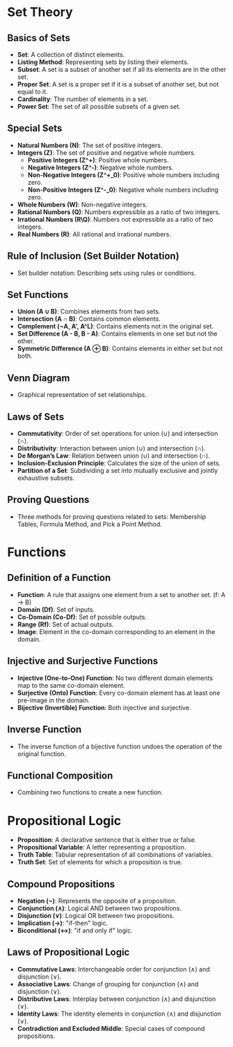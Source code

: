 # Set Theory

## Basics of Sets

- **Set**: A collection of distinct elements.
- **Listing Method**: Representing sets by listing their elements.
- **Subset**: A set is a subset of another set if all its elements are in the other set.
- **Proper Set**: A set is a proper set if it is a subset of another set, but not equal to it.
- **Cardinality**: The number of elements in a set.
- **Power Set**: The set of all possible subsets of a given set.

## Special Sets

- **Natural Numbers (N)**: The set of positive integers.
- **Integers (Z)**: The set of positive and negative whole numbers.
  - **Positive Integers (Z^+)**: Positive whole numbers.
  - **Negative Integers (Z^-)**: Negative whole numbers.
  - **Non-Negative Integers (Z^+_0)**: Positive whole numbers including zero.
  - **Non-Positive Integers (Z^-_0)**: Negative whole numbers including zero.
- **Whole Numbers (W)**: Non-negative integers.
- **Rational Numbers (Q)**: Numbers expressible as a ratio of two integers.
- **Irrational Numbers (R\Q)**: Numbers not expressible as a ratio of two integers.
- **Real Numbers (R)**: All rational and irrational numbers.

## Rule of Inclusion (Set Builder Notation)

- Set builder notation: Describing sets using rules or conditions.

## Set Functions

- **Union (A ∪ B)**: Combines elements from two sets.
- **Intersection (A ∩ B)**: Contains common elements.
- **Complement (¬A, A', A^L)**: Contains elements not in the original set.
- **Set Difference (A - B, B - A)**: Contains elements in one set but not the other.
- **Symmetric Difference (A ⊕ B)**: Contains elements in either set but not both.

## Venn Diagram

- Graphical representation of set relationships.

## Laws of Sets

- **Commutativity**: Order of set operations for union (∪) and intersection (∩).
- **Distributivity**: Interaction between union (∪) and intersection (∩).
- **De Morgan’s Law**: Relation between union (∪) and intersection (∩).
- **Inclusion-Exclusion Principle**: Calculates the size of the union of sets.
- **Partition of a Set**: Subdividing a set into mutually exclusive and jointly exhaustive subsets.

## Proving Questions

- Three methods for proving questions related to sets: Membership Tables, Formula Method, and Pick a Point Method.

# Functions

## Definition of a Function

- **Function**: A rule that assigns one element from a set to another set. (f: A → B)
- **Domain (Df)**: Set of inputs.
- **Co-Domain (Co-Df)**: Set of possible outputs.
- **Range (Rf)**: Set of actual outputs.
- **Image**: Element in the co-domain corresponding to an element in the domain.

## Injective and Surjective Functions

- **Injective (One-to-One) Function**: No two different domain elements map to the same co-domain element.
- **Surjective (Onto) Function**: Every co-domain element has at least one pre-image in the domain.
- **Bijective (Invertible) Function**: Both injective and surjective.

## Inverse Function

- The inverse function of a bijective function undoes the operation of the original function.

## Functional Composition

- Combining two functions to create a new function.

# Propositional Logic

- **Proposition**: A declarative sentence that is either true or false.
- **Propositional Variable**: A letter representing a proposition.
- **Truth Table**: Tabular representation of all combinations of variables.
- **Truth Set**: Set of elements for which a proposition is true.

## Compound Propositions

- **Negation (¬)**: Represents the opposite of a proposition.
- **Conjunction (∧)**: Logical AND between two propositions.
- **Disjunction (∨)**: Logical OR between two propositions.
- **Implication (→)**: "if-then" logic.
- **Biconditional (↔)**: "if and only if" logic.

## Laws of Propositional Logic

- **Commutative Laws**: Interchangeable order for conjunction (∧) and disjunction (∨).
- **Associative Laws**: Change of grouping for conjunction (∧) and disjunction (∨).
- **Distributive Laws**: Interplay between conjunction (∧) and disjunction (∨).
- **Identity Laws**: The identity elements in conjunction (∧) and disjunction (∨).
- **Contradiction and Excluded Middle**: Special cases of compound propositions.
